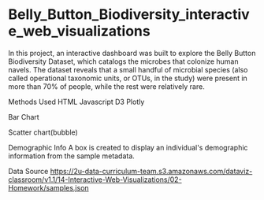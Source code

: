 # Belly_Button_Biodiversity_interactive_web_visualizations

In this project, an interactive dashboard was built to explore the Belly Button Biodiversity Dataset, which catalogs the microbes that colonize human navels. The dataset reveals that a small handful of microbial species (also called operational taxonomic units, or OTUs, in the study) were present in more than 70% of people, while the rest were relatively rare.

Methods Used
HTML
Javascript
D3
Plotly

Bar Chart


Scatter chart(bubble)

Demographic Info
A box is created to display an individual's demographic information from the sample metadata.



Data Source
https://2u-data-curriculum-team.s3.amazonaws.com/dataviz-classroom/v1.1/14-Interactive-Web-Visualizations/02-Homework/samples.json